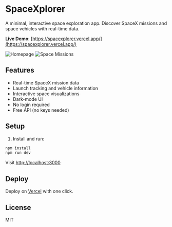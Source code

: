 # SpaceXplorer

A minimal, interactive space exploration app. Discover SpaceX missions and space vehicles with real-time data.

**Live Demo**: [https://spacexplorer.vercel.app/](https://spacexplorer.vercel.app/)

![Homepage](img/image.png)
![Space Missions](img/list.png)

## Features

- Real-time SpaceX mission data
- Launch tracking and vehicle information
- Interactive space visualizations
- Dark-mode UI
- No login required
- Free API (no keys needed)

## Setup

1. Install and run:

```bash
npm install
npm run dev
```

Visit [http://localhost:3000](http://localhost:3000)

## Deploy

Deploy on [Vercel](https://vercel.com/) with one click.

## License

MIT
